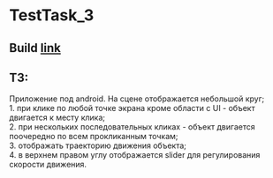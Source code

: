# TestTask_3
 <h2>Build  
<a href="https://drive.google.com/file/d/1rPRY_Y6KvW8zoHVWgwzlHS_n2l_eoB8J/view?usp=sharing">link</a> </h2>
 <h2>ТЗ:</h2>
<p> Приложение под android. На сцене отображается небольшой круг;
<br>1. при клике по любой точке экрана кроме области с UI - объект двигается к месту клика;
<br>2. при нескольких последовательных кликах - объект двигается поочередно по всем прокликанным точкам;
<br>3. отображать траекторию движения объекта;
<br>4. в верхнем правом углу отображается slider для регулирования скорости движения.</p>

